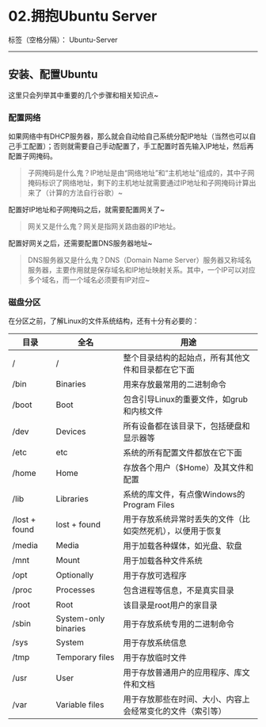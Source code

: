 # 02.拥抱Ubuntu Server

标签（空格分隔）： Ubuntu-Server

---

## 安装、配置Ubuntu

这里只会列举其中重要的几个步骤和相关知识点~

### 配置网络

如果网络中有DHCP服务器，那么就会自动给自己系统分配IP地址（当然也可以自己手工配置）；否则就需要自己手动配置了，手工配置时首先输入IP地址，然后再配置子网掩码。

 > 子网掩码是什么鬼？IP地址是由“网络地址”和“主机地址”组成的，其中子网掩码标识了网络地址，剩下的主机地址就需要通过IP地址和子网掩码计算出来了（计算的方法自行谷歌）~

配置好IP地址和子网掩码之后，就需要配置网关了~

 > 网关又是什么鬼？网关是指网关路由器的IP地址。

配置好网关之后，还需要配置DNS服务器地址~

 > DNS服务器又是什么鬼？DNS（Domain Name Server）服务器又称域名服务器，主要作用就是保存域名和IP地址映射关系。其中，一个IP可以对应多个域名，而一个域名必须要有IP对应~

### 磁盘分区

在分区之前，了解Linux的文件系统结构，还有十分有必要的：

| 目录           | 全名                  | 用途                                              |
| ------------- | -------------------- | ------------------------------------------------  |
| /             | /                    | 整个目录结构的起始点，所有其他文件和目录都在它下面        |
| /bin          | Binaries             | 用来存放最常用的二进制命令                            |
| /boot         | Boot                 | 包含引导Linux的重要文件，如grub和内核文件              |
| /dev          | Devices              | 所有设备都在该目录下，包括硬盘和显示器等                 |
| /etc          | etc                  | 系统的所有配置文件都放在它下面                        |
| /home         | Home                 | 存放各个用户（$Home）及其文件和配置                    |
| /lib          | Libraries            | 系统的库文件，有点像Windows的Program Files           |
| /lost + found | lost + found         | 用于存放系统异常时丢失的文件（比如突然死机），以便用于恢复 |
| /media        | Media                | 用于加载各种媒体，如光盘、软盘                        |
| /mnt          | Mount                | 用于加载各种文件系统                                 |
| /opt          | Optionally           | 用于存放可选程序                                    |
| /proc         | Processes            | 包含进程等信息，不是真实目录                          |
| /root         | Root                 | 该目录是root用户的家目录                             | 
| /sbin         | System-only binaries | 用于存放系统专用的二进制命令                          |
| /sys          | System               | 用于存放系统信息                                    |
| /tmp          | Temporary files      | 用于存放临时文件                                    |
| /usr          | User                 | 用于存放普通用户的应用程序、库文件和文档                |
| /var          | Variable files       | 用于存放那些在时间、大小、内容上会经常变化的文件（索引等） |

